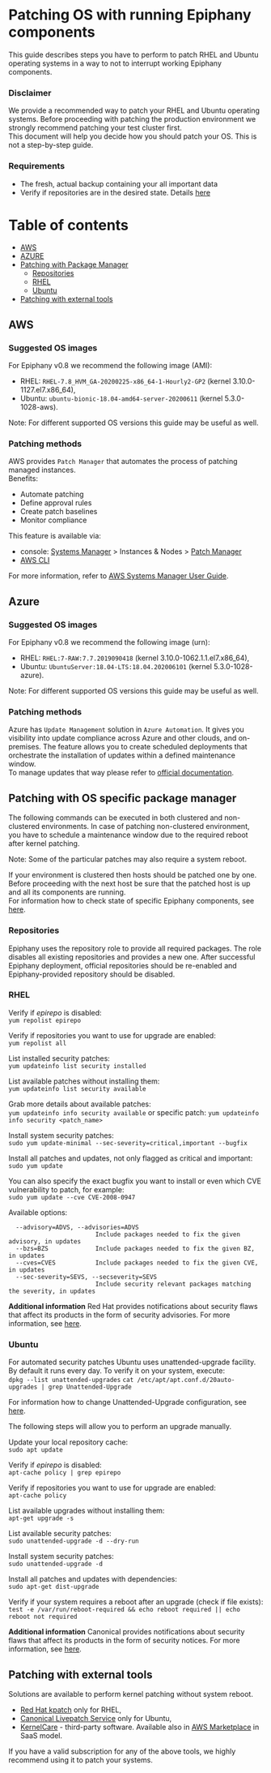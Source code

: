 # Patching OS with running Epiphany components

This guide describes steps you have to perform to patch RHEL and Ubuntu operating systems in a way to not to interrupt working Epiphany components.

### Disclaimer

We provide a recommended way to patch your RHEL and Ubuntu operating systems. Before proceeding with patching the production environment we strongly recommend patching your test cluster first.  
This document will help you decide how you should patch your OS. This is not a step-by-step guide.

### Requirements

- The fresh, actual backup containing your all important data
- Verify if repositories are in the desired state. Details [here](#repositories)

# Table of contents

- [AWS](#aws)
- [AZURE](#azure)
- [Patching with Package Manager](#patching-with-package-manager)
  - [Repositories](#repositories)
  - [RHEL](#rhel)
  - [Ubuntu](#ubuntu)
- [Patching with external tools](#patching-with-external-tools)

## AWS

### Suggested OS images

For Epiphany v0.8 we recommend the following image (AMI):  

- RHEL: `RHEL-7.8_HVM_GA-20200225-x86_64-1-Hourly2-GP2` (kernel 3.10.0-1127.el7.x86_64),
- Ubuntu: `ubuntu-bionic-18.04-amd64-server-20200611` (kernel 5.3.0-1028-aws).

Note: For different supported OS versions this guide may be useful as well.

### Patching methods

AWS provides `Patch Manager` that automates the process of patching managed instances.  
Benefits:

- Automate patching
- Define approval rules
- Create patch baselines
- Monitor compliance

This feature is available via:

- console: [Systems Manager](https://console.aws.amazon.com/systems-manager/) > Instances & Nodes > [Patch Manager](https://console.aws.amazon.com/systems-manager/patch-manager)
- [AWS CLI](https://docs.aws.amazon.com/systems-manager/latest/userguide/patch-manager-cli-commands.html)

For more information, refer to [AWS Systems Manager User Guide](https://docs.aws.amazon.com/systems-manager/latest/userguide/systems-manager-patch.html).

## Azure

### Suggested OS images

For Epiphany v0.8 we recommend the following image (urn):  

- RHEL: `RHEL:7-RAW:7.7.2019090418` (kernel 3.10.0-1062.1.1.el7.x86_64),
- Ubuntu: `UbuntuServer:18.04-LTS:18.04.202006101` (kernel 5.3.0-1028-azure).

Note: For different supported OS versions this guide may be useful as well.

### Patching methods

Azure has `Update Management` solution in `Azure Automation`. It gives you visibility into update compliance across Azure and other clouds, and on-premises. The feature allows you to create scheduled deployments that orchestrate the installation of updates within a defined maintenance window.  
To manage updates that way please refer to [official documentation](https://docs.microsoft.com/en-us/azure/automation/update-management/update-mgmt-manage-updates-for-vm).

## Patching with OS specific package manager

The following commands can be executed in both clustered and non-clustered environments. In case of patching non-clustered environment, you have to schedule a maintenance window due to the required reboot after kernel patching.  

Note: Some of the particular patches may also require a system reboot.

If your environment is clustered then hosts should be patched one by one. Before proceeding with the next host be sure that the patched host is up and all its components are running.  
For information how to check state of specific Epiphany components, see [here](./MAINTENANCE.md).

### Repositories

Epiphany uses the repository role to provide all required packages. The role disables all existing repositories and provides a new one. After successful Epiphany deployment, official repositories should be re-enabled and Epiphany-provided repository should be disabled.

### RHEL

Verify if *epirepo* is disabled:  
`yum repolist epirepo`

Verify if repositories you want to use for upgrade are enabled:  
`yum repolist all`

List installed security patches:  
`yum updateinfo list security installed`

List available patches without installing them:  
`yum updateinfo list security available`

Grab more details about available patches:  
`yum updateinfo info security available` or specific patch: `yum updateinfo info security <patch_name>`

Install system security patches:  
`sudo yum update-minimal --sec-severity=critical,important --bugfix`

Install all patches and updates, not only flagged as critical and important:  
`sudo yum update`

You can also specify the exact bugfix you want to install or even which CVE vulnerability to patch, for example:  
`sudo yum update --cve CVE-2008-0947`

Available options:

```shell
  --advisory=ADVS, --advisories=ADVS
                        Include packages needed to fix the given advisory, in updates
  --bzs=BZS             Include packages needed to fix the given BZ, in updates
  --cves=CVES           Include packages needed to fix the given CVE, in updates
  --sec-severity=SEVS, --secseverity=SEVS
                        Include security relevant packages matching the severity, in updates
```

**Additional information**
Red Hat provides notifications about security flaws that affect its products in the form of security advisories. For more information, see [here](https://access.redhat.com/security/updates/advisory).

### Ubuntu

For automated security patches Ubuntu uses unattended-upgrade facility. By default it runs every day. To verify it on your system, execute:  
`dpkg --list unattended-upgrades`
`cat /etc/apt/apt.conf.d/20auto-upgrades | grep Unattended-Upgrade`

For information how to change Unattended-Upgrade configuration, see [here](https://github.com/mvo5/unattended-upgrades/blob/master/README.md).

The following steps will allow you to perform an upgrade manually.  

Update your local repository cache:  
`sudo apt update`

Verify if *epirepo* is disabled:  
`apt-cache policy | grep epirepo`

Verify if repositories you want to use for upgrade are enabled:  
`apt-cache policy`

List available upgrades without installing them:  
`apt-get upgrade -s`

List available security patches:  
`sudo unattended-upgrade -d --dry-run`

Install system security patches:  
`sudo unattended-upgrade -d`

Install all patches and updates with dependencies:  
`sudo apt-get dist-upgrade`

Verify if your system requires a reboot after an upgrade (check if file exists):  
`test -e /var/run/reboot-required && echo reboot required || echo reboot not required`

**Additional information**
Canonical provides notifications about security flaws that affect its products in the form of security notices. For more information, see [here](https://ubuntu.com/security/notices).

## Patching with external tools

Solutions are available to perform kernel patching without system reboot.  

- [Red Hat kpatch](https://access.redhat.com/documentation/en-us/red_hat_enterprise_linux/7/html/kernel_administration_guide/applying_patches_with_kernel_live_patching) only for RHEL,
- [Canonical Livepatch Service](https://ubuntu.com/livepatch) only for Ubuntu,
- [KernelCare](https://www.kernelcare.com/) - third-party software. Available also in [AWS Marketplace](https://aws.amazon.com/marketplace/pp/B085ZLFK7B) in SaaS model.

If you have a valid subscription for any of the above tools, we highly recommend using it to patch your systems.
